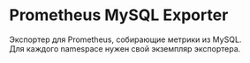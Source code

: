 # Prometheus MySQL Exporter
Экспортер для Prometheus, собирающие метрики из MySQL.  
Для каждого namespace нужен свой экземпляр экспортера.